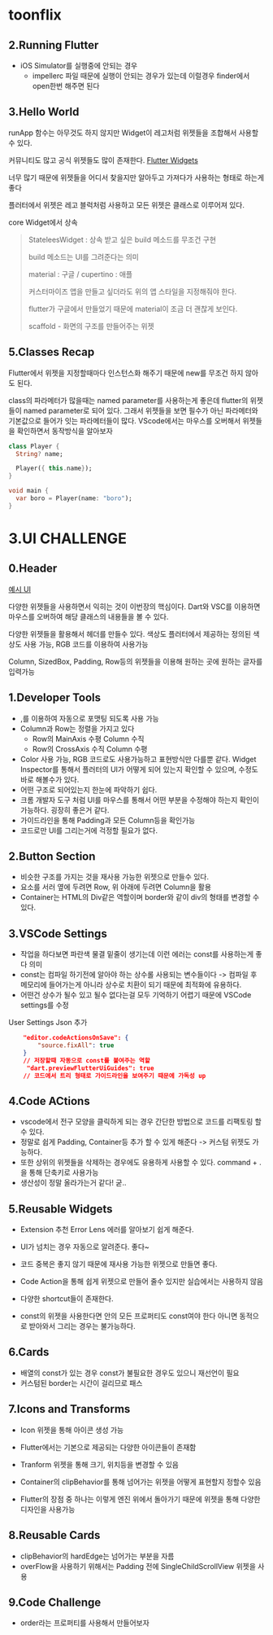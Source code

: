 # toonflix


## 2.Running Flutter
- iOS Simulator를 실행중에 안되는 경우
    - impellerc 파일 때문에 실행이 안되는 경우가 있는데 이럴경우 finder에서 open한번 해주면 된다


## 3.Hello World
runApp 함수는 아무것도 하지 않지만 Widget이 레고처럼 위젯들을 조합해서 사용할 수 있다.

커뮤니티도 많고 공식 위젯들도 많이 존재한다. [Flutter Widgets](https://docs.flutter.dev/reference/widgets) 

너무 많기 때문에 위젯들을 어디서 찾을지만 알아두고 가져다가 사용하는 형태로 하는게 좋다

플러터에서 위젯은 레고 블럭처럼 사용하고 모든 위젯은 클래스로 이루어져 있다.

core Widget에서 상속
> StateleesWidget : 상속 받고 싶은 build 메소드를 무조건 구현
>
> build 메소드는 UI를 그려준다는 의미
>
> material : 구글 / cupertino : 애플
>
> 커스터마이즈 앱을 만들고 싶더라도 위의 앱 스타일을 지정해줘야 한다.
>
> flutter가 구글에서 만들었기 때문에 material이 조금 더 괜찮게 보인다.
>
> scaffold - 화면의 구조를 만들어주는 위젯

## 5.Classes Recap
Flutter에서 위젯을 지정할때마다 인스턴스화 해주기 때문에 new를 무조건 하지 않아도 된다.

class의 파라메터가 많을때는 named parameter를 사용하는게 좋은데 flutter의 위젯들이 named parameter로 되어 있다. 그래서 위젯들을 보면 필수가 아닌 파라메터와 기본값으로 들어가 잇는 파라메터들이 많다. VScode에서는 마우스를 오버해서 위젯들을 확인하면서 동작방식을 알아보자
```dart
class Player {
  String? name;

  Player({ this.name});
}

void main {
  var boro = Player(name: "boro");
}

```


# 3.UI CHALLENGE

## 0.Header
[예시 UI](http://dribbble.com/shots/19858341-Finnancial-Mobile-IOS-App)

다양한 위젯들을 사용하면서 익히는 것이 이번장의 핵심이다.
Dart와 VSC를 이용하면 마우스를 오버하여 해당 클래스의 내용들을 볼 수 있다.

다양한 위젯들을 활용해서 헤더를 만들수 있다.
색상도 플러터에서 제공하는 정의된 색상도 사용 가능, RGB 코드를 이용하여 사용가능


Column, SizedBox, Padding, Row등의 위젯들을 이용해 원하는 곳에 원하는 글자를 입력가능

## 1.Developer Tools
- ,를 이용하여 자동으로 포맷팅 되도록 사용 가능
- Column과 Row는 정렬을 가지고 있다
  - Row의 MainAxis 수평 Column 수직
  - Row의 CrossAxis 수직 Column 수평
- Color 사용 가능, RGB 코드로도 사용가능하고 표현방식만 다를뿐 같다.
Widget Inspector를 통해서 플러터의 UI가 어떻게 되어 있는지 확인할 수 있으며, 수정도 바로 해볼수가 있다.
- 어떤 구조로 되어있는지 한눈에 파악하기 쉽다.
- 크롬 개발자 도구 처럼 UI를 마우스를 통해서 어떤 부분을 수정해야 하는지 확인이 가능하다. 굉장히 좋은거 같다.
- 가이드라인을 통해 Padding과 모든 Column등을 확인가능
- 코드로만 UI를 그리는거에 걱정할 필요가 없다.

## 2.Button Section
- 비슷한 구조를 가지는 것을 재사용 가능한 위젯으로 만들수 있다.
- 요소를 서러 옆에 두려면 Row, 위 아래에 두려면 Column을 활용
- Container는 HTML의 Div같은 역할이며 border와 같이 div의 형태를 변경할 수 있다.

## 3.VSCode Settings
- 작업을 하다보면 파란색 물결 밑줄이 생기는데 이런 에러는 const를 사용하는게 좋다 의미
- const는 컴파일 하기전에 알아야 하는 상수롤 사용되는 변수들이다 -> 컴파일 후 메모리에 들어가는게 아니라 상수로 치환이 되기 때문에 최적화에 유용하다.
- 어떤건 상수가 될수 있고 될수 없다는걸 모두 기억하기 어렵기 때문에 VSCode settings를 수정

User Settings Json 추가
```json
    "editor.codeActionsOnSave": {
        "source.fixAll": true
    }
    // 저장할때 자동으로 const를 붙여주는 역할
     "dart.previewFlutterUiGuides": true
    // 코드에서 트리 형태로 가이드라인을 보여주기 때문에 가독성 up
```

## 4.Code ACtions
- vscode에서 전구 모양을 클릭하게 되는 경우 간단한 방법으로 코드를 리팩토링 할 수 있다.
- 정말로 쉽게 Padding, Container등 추가 할 수 있게 해준다 -> 커스텀 위젯도 가능하다.
- 또한 상위의 위젯들을 삭제하는 경우에도 유용하게 사용할 수 있다. command + . 을 통해 단축키로 사용가능
- 생산성이 정말 올라가는거 같다! 굳..

## 5.Reusable Widgets
- Extension 추천 Error Lens 에러를 알아보기 쉽게 해준다.
- UI가 넘치는 경우 자동으로 알려준다. 좋다~
- 코드 중복은 좋지 않기 때문에 재사용 가능한 위젯으로 만들면 좋다.
- Code Action을 통해 쉽게 위젯으로 만들어 줄수 있지만 실습에서는 사용하지 않음
- 다양한 shortcut들이 존재한다.

- const의 위젯을 사용한다면 안의 모든 프로퍼티도 const여야 한다 아니면 동적으로 받아와서 그리는 경우는 불가능하다.

## 6.Cards
- 배열의 const가 있는 경우 const가 불필요한 경우도 있으니 재선언이 필요
- 커스텀된 border는 시간이 걸리므로 패스


## 7.Icons and Transforms
- Icon 위젯을 통해 아이콘 생성 가능
- Flutter에서는 기본으로 제공되는 다양한 아이콘들이 존재함
- Tranform 위젯을 통해 크기, 위치등을 변경할 수 있음
- Container의 clipBehavior를 통해 넘어가는 위젯을 어떻게 표현할지 정할수 있음

- Flutter의 장점 중 하나는 이렇게 엔진 위에서 돌아가기 때문에 위젯을 통해 다양한 디자인을 사용가능


## 8.Reusable Cards
- clipBehavior의 hardEdge는 넘어가는 부분을 자름
- overFlow을 사용하기 위해서는 Padding 전에 SingleChildScrollView 위젯을 사용

## 9.Code Challenge
- order라는 프로퍼티를 사용해서 만들어보자
